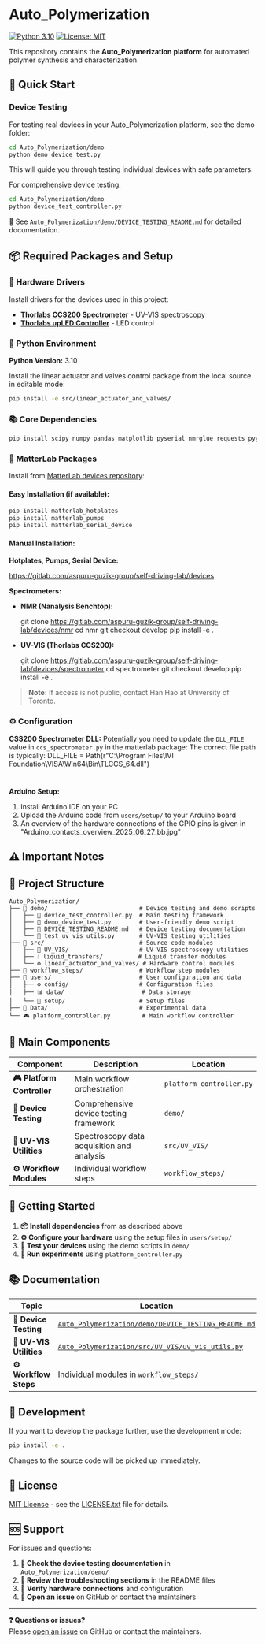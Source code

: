 # Auto_Polymerization

[![Python 3.10](https://img.shields.io/badge/python-3.10-blue.svg)](https://www.python.org/downloads/)
[![License: MIT](https://img.shields.io/badge/License-MIT-yellow.svg)](https://opensource.org/licenses/MIT)

This repository contains the **Auto_Polymerization platform** for automated polymer synthesis and characterization.

## 🚀 Quick Start

### Device Testing

For testing real devices in your Auto_Polymerization platform, see the demo folder:

```bash
cd Auto_Polymerization/demo
python demo_device_test.py
```

This will guide you through testing individual devices with safe parameters.

For comprehensive device testing:

```bash
cd Auto_Polymerization/demo
python device_test_controller.py
```

📖 See [`Auto_Polymerization/demo/DEVICE_TESTING_README.md`](Auto_Polymerization/demo/DEVICE_TESTING_README.md) for detailed documentation.

## 📦 Required Packages and Setup

### 🔧 Hardware Drivers

Install drivers for the devices used in this project:

- **[Thorlabs CCS200 Spectrometer](https://www.thorlabs.com/thorproduct.cfm?partnumber=CCS200#ad-image-0)** - UV-VIS spectroscopy
- **[Thorlabs upLED Controller](https://www.thorlabs.com/thorproduct.cfm?partnumber=UPLED)** - LED control

### 🐍 Python Environment

**Python Version:** 3.10

Install the linear actuator and valves control package from the local source in editable mode:

```bash
pip install -e src/linear_actuator_and_valves/
```

### 📚 Core Dependencies

```bash
pip install scipy numpy pandas matplotlib pyserial nmrglue requests pyyaml medusa-sdl
```

### 🔬 MatterLab Packages

Install from [MatterLab devices repository](https://gitlab.com/aspuru-guzik-group/self-driving-lab/devices):

#### Easy Installation (if available):
```bash
pip install matterlab_hotplates
pip install matterlab_pumps
pip install matterlab_serial_device
```

#### Manual Installation:

**Hotplates, Pumps, Serial Device:**

https://gitlab.com/aspuru-guzik-group/self-driving-lab/devices



**Spectrometers:**

- **NMR (Nanalysis Benchtop):**

  git clone https://gitlab.com/aspuru-guzik-group/self-driving-lab/devices/nmr
  cd nmr
  git checkout develop
  pip install -e .


- **UV-VIS (Thorlabs CCS200):**

  git clone https://gitlab.com/aspuru-guzik-group/self-driving-lab/devices/spectrometer
  cd spectrometer
  git checkout develop
  pip install -e .


> **Note:** If access is not public, contact Han Hao at University of Toronto.

### ⚙️ Configuration

**CSS200 Spectrometer DLL:**
Potentially you need to update the `DLL_FILE` value in `ccs_spectrometer.py` in the matterlab package:
The correct file path is typically: 
DLL_FILE = Path(r"C:\Program Files\IVI Foundation\VISA\Win64\Bin\TLCCS_64.dll")
#

**Arduino Setup:**
1. Install Arduino IDE on your PC
2. Upload the Arduino code from `users/setup/` to your Arduino board
3. An overview of the hardware connections of the GPIO pins is given in "Arduino_contacts_overview_2025_06_27_bb.jpg"
## ⚠️ Important Notes



## 📁 Project Structure

```
Auto_Polymerization/
├── 📂 demo/                          # Device testing and demo scripts
│   ├── 🔧 device_test_controller.py  # Main testing framework
│   ├── 🎯 demo_device_test.py        # User-friendly demo script
│   ├── 📖 DEVICE_TESTING_README.md   # Device testing documentation
│   └── 🔬 test_uv_vis_utils.py       # UV-VIS testing utilities
├── 📂 src/                           # Source code modules
│   ├── 🔬 UV_VIS/                    # UV-VIS spectroscopy utilities
│   ├── 💧 liquid_transfers/          # Liquid transfer modules
│   └── ⚙️ linear_actuator_and_valves/ # Hardware control modules
├── 📂 workflow_steps/                # Workflow step modules
├── 📂 users/                         # User configuration and data
│   ├── ⚙️ config/                    # Configuration files
│   ├── 📊 data/                      # Data storage
│   └── 🔧 setup/                     # Setup files
├── 📂 Data/                          # Experimental data
└── 🎮 platform_controller.py         # Main workflow controller
```

## 🧩 Main Components

| Component | Description | Location |
|-----------|-------------|----------|
| **🎮 Platform Controller** | Main workflow orchestration | `platform_controller.py` |
| **🔧 Device Testing** | Comprehensive device testing framework | `demo/` |
| **🔬 UV-VIS Utilities** | Spectroscopy data acquisition and analysis | `src/UV_VIS/` |
| **⚙️ Workflow Modules** | Individual workflow steps | `workflow_steps/` |

## 🚀 Getting Started

1. **📦 Install dependencies** from as described above
2. **⚙️ Configure your hardware** using the setup files in `users/setup/`
3. **🔧 Test your devices** using the demo scripts in `demo/`
4. **🧪 Run experiments** using `platform_controller.py`

## 📚 Documentation

| Topic | Location |
|-------|----------|
| **🔧 Device Testing** | [`Auto_Polymerization/demo/DEVICE_TESTING_README.md`](Auto_Polymerization/demo/DEVICE_TESTING_README.md) |
| **🔬 UV-VIS Utilities** | [`Auto_Polymerization/src/UV_VIS/uv_vis_utils.py`](Auto_Polymerization/src/UV_VIS/uv_vis_utils.py) |
| **⚙️ Workflow Steps** | Individual modules in `workflow_steps/` |

## 🔧 Development

If you want to develop the package further, use the development mode:

```bash
pip install -e .
```

Changes to the source code will be picked up immediately.

## 📄 License

[MIT License](LICENSE.txt) - see the [LICENSE.txt](LICENSE.txt) file for details.

## 🆘 Support

For issues and questions:

1. **🔧 Check the device testing documentation** in `Auto_Polymerization/demo/`
2. **📖 Review the troubleshooting sections** in the README files
3. **🔌 Verify hardware connections** and configuration
4. **🐛 Open an issue** on GitHub or contact the maintainers

---

**❓ Questions or issues?**  
Please [open an issue](https://github.com/your-repo/issues) on GitHub or contact the maintainers.

